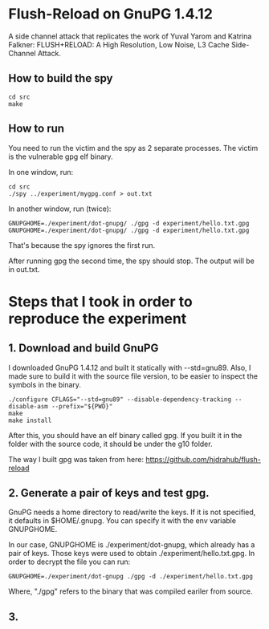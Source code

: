 # Flush-Reload on GnuPG 1.4.12

A side channel attack that replicates the work of Yuval Yarom and Katrina Falkner:
FLUSH+RELOAD: A High Resolution, Low Noise, L3 Cache Side-Channel Attack.

## How to build the spy
```
cd src
make
```

## How to run

You need to run the victim and the spy as 2 separate processes. The victim
is the vulnerable gpg elf binary.

In one window, run:
```
cd src
./spy ../experiment/mygpg.conf > out.txt
```

In another window, run (twice):
```
GNUPGHOME=./experiment/dot-gnupg/ ./gpg -d experiment/hello.txt.gpg
GNUPGHOME=./experiment/dot-gnupg/ ./gpg -d experiment/hello.txt.gpg
```

That's because the spy ignores the first run.

After running gpg the second time, the spy should stop. The output will
be in out.txt.

# Steps that I took in order to reproduce the experiment

## 1. Download and build GnuPG

I downloaded GnuPG 1.4.12 and built it statically with --std=gnu89. Also, I
made sure to build it with the source file version, to be easier to inspect
the symbols in the binary.
```
./configure CFLAGS="--std=gnu89" --disable-dependency-tracking --disable-asm --prefix="${PWD}"
make
make install
```

After this, you should have an elf binary called gpg. If you built it in the
folder with the source code, it should be under the g10 folder.

The way I built gpg was taken from here: https://github.com/hjdrahub/flush-reload

## 2. Generate a pair of keys and test gpg.

GnuPG needs a home directory to read/write the keys. If it is not specified,
it defaults in $HOME/.gnupg. You can specify it with the env variable
GNUPGHOME.

In our case, GNUPGHOME is ./experiment/dot-gnupg, which already has a pair
of keys. Those keys were used to obtain ./experiment/hello.txt.gpg. In
order to decrypt the file you can run:
```
GNUPGHOME=./experiment/dot-gnupg ./gpg -d ./experiment/hello.txt.gpg
```

Where, "./gpg" refers to the binary that was compiled eariler from source.

## 3. 

